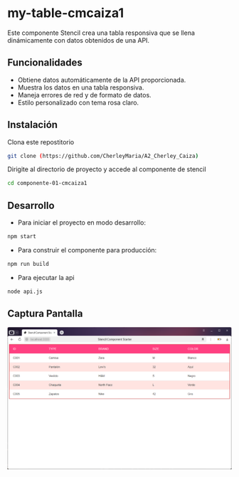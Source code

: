 # my-table-cmcaiza1

Este componente Stencil crea una tabla responsiva que se llena dinámicamente con datos obtenidos de una API.

## Funcionalidades

- Obtiene datos automáticamente de la API proporcionada.
- Muestra los datos en una tabla responsiva.
- Maneja errores de red y de formato de datos.
- Estilo personalizado con tema rosa claro.

## Instalación

Clona este repostitorio
```bash
git clone (https://github.com/CherleyMaria/A2_Cherley_Caiza)
```

Dirigite al directorio de proyecto y accede al componente de stencil 
```bash
cd componente-01-cmcaiza1
```


## Desarrollo
- Para iniciar el proyecto en modo desarrollo:
```bash
npm start
```
- Para construir el componente para producción:
```bash
npm run build
```

- Para ejecutar la api
```bash
node api.js
```

## Captura Pantalla
![alt text](Captura_de_pantalla.png)
